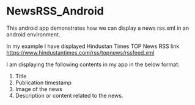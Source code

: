 # NewsRSS_Android
This android app demonstrates how we can display a news rss.xml in an android environment.

In my example I have displayed Hindustan Times TOP News RSS link https://www.hindustantimes.com/rss/topnews/rssfeed.xml

I am displaying the following contents in my app in the below format:

1) Title
2) Publication timestamp
3) Image of the news
4) Description or content related to the news.
